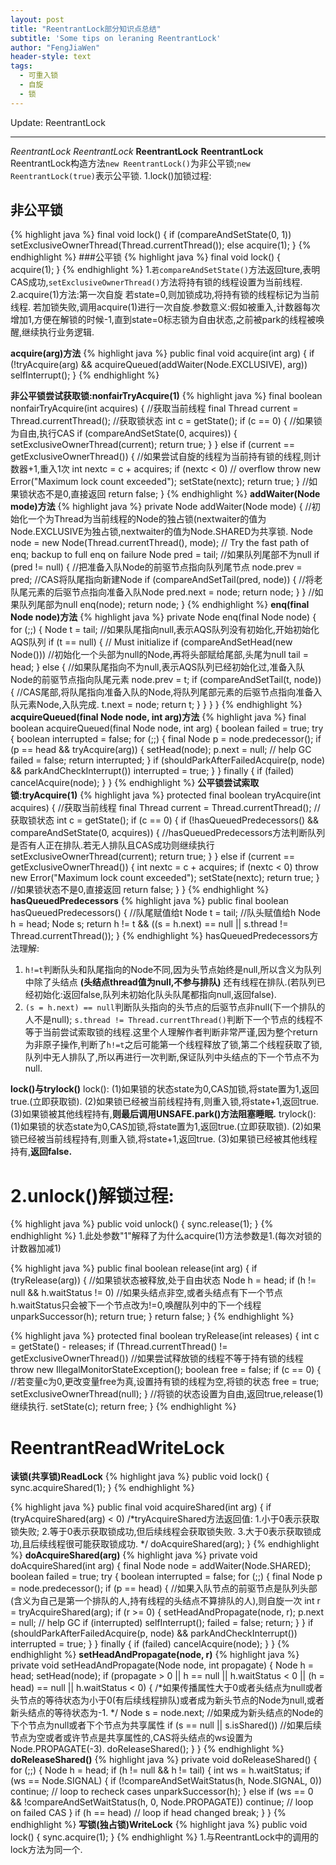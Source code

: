 ```yaml
---
layout: post
title: "ReentrantLock部分知识点总结"
subtitle: 'Some tips on leraning ReentrantLock'
author: "FengJiaWen"
header-style: text
tags:
  - 可重入锁
  - 自旋
  - 锁
---
```


Update: ReentrantLock

---

*ReentrantLock*
_ReentrantLock_
**ReentrantLock**
__ReentrantLock__
ReentrantLock构造方法```new ReentrantLock()```为非公平锁;```new ReentrantLock(true)```表示公平锁.
1.lock()加锁过程:
## 非公平锁

{% highlight java %}
        final void lock() {
            if (compareAndSetState(0, 1))
                setExclusiveOwnerThread(Thread.currentThread());
            else
                acquire(1);
        }
{% endhighlight %}
###公平锁
{% highlight java %}
        final void lock() {
            acquire(1);
        }
{% endhighlight %}
1.```若compareAndSetState()```方法返回ture,表明CAS成功,```setExclusiveOwnerThread()```方法将持有锁的线程设置为当前线程.
2.acquire(1)方法:第一次自旋
若state=0,则加锁成功,将持有锁的线程标记为当前线程.
若加锁失败,调用acquire(1)进行一次自旋.参数意义:假如被重入,计数器每次增加1,方便在解锁的时候-1,直到state=0标志锁为自由状态,之前被park的线程被唤醒,继续执行业务逻辑.

**acquire(arg)方法**
{% highlight java %}
        public final void acquire(int arg) {
            if (!tryAcquire(arg) &&
                acquireQueued(addWaiter(Node.EXCLUSIVE), arg))
                selfInterrupt();
        }
{% endhighlight %}

**非公平锁尝试获取锁:nonfairTryAcquire(1)**
{% highlight java %}
        final boolean nonfairTryAcquire(int acquires) {
            //获取当前线程
            final Thread current = Thread.currentThread();
            //获取锁状态
            int c = getState();
            if (c == 0) {
                //如果锁为自由,执行CAS
                if (compareAndSetState(0, acquires)) {
                    setExclusiveOwnerThread(current);
                    return true;
                }
            }
            else if (current == getExclusiveOwnerThread()) {
                //如果尝试自旋的线程为当前持有锁的线程,则计数器+1,重入1次
                int nextc = c + acquires;
                if (nextc < 0) // overflow
                    throw new Error("Maximum lock count exceeded");
                setState(nextc);
                return true;
            }
            //如果锁状态不是0,直接返回
            return false;
        }
{% endhighlight %}
**addWaiter(Node mode)方法**
{% highlight java %}
    private Node addWaiter(Node mode) {
        //初始化一个为Thread为当前线程的Node的独占锁(nextwaiter的值为Node.EXCLUSIVE为独占锁,nextwaiter的值为Node.SHARED为共享锁.
        Node node = new Node(Thread.currentThread(), mode);
        // Try the fast path of enq; backup to full enq on failure
        Node pred = tail;
        //如果队列尾部不为null
        if (pred != null) {
            //把准备入队Node的前驱节点指向队列尾节点
            node.prev = pred;
            //CAS将队尾指向新建Node
            if (compareAndSetTail(pred, node)) {
                //将老队尾元素的后驱节点指向准备入队Node
                pred.next = node;
                return node;
            }
        }
        //如果队列尾部为null
        enq(node);
        return node;
    }
{% endhighlight %}
**enq(final Node node)方法**
{% highlight java %}
    private Node enq(final Node node) {
        for (;;) {
            Node t = tail;
                //如果队尾指向null,表示AQS队列没有初始化,开始初始化AQS队列
            if (t == null) { // Must initialize
                if (compareAndSetHead(new Node()))
                    //初始化一个头部为null的Node,再将头部赋给尾部,头尾为null
                    tail = head;
            } else {
                //如果队尾指向不为null,表示AQS队列已经初始化过,准备入队Node的前驱节点指向队尾元素
                node.prev = t;
                if (compareAndSetTail(t, node)) {
                    //CAS尾部,将队尾指向准备入队的Node,将队列尾部元素的后驱节点指向准备入队元素Node,入队完成.
                    t.next = node;
                    return t;
                }
            }
        }
    }
{% endhighlight %}
**acquireQueued(final Node node, int arg)方法**
{% highlight java %}
    final boolean acquireQueued(final Node node, int arg) {
        boolean failed = true;
        try {
            boolean interrupted = false;
            for (;;) {
                final Node p = node.predecessor();
                if (p == head && tryAcquire(arg)) {
                    setHead(node);
                    p.next = null; // help GC
                    failed = false;
                    return interrupted;
                }
                if (shouldParkAfterFailedAcquire(p, node) &&
                    parkAndCheckInterrupt())
                    interrupted = true;
            }
        } finally {
            if (failed)
                cancelAcquire(node);
        }
    }
{% endhighlight %}
**公平锁尝试索取锁:tryAcquire(1)**
{% highlight java %}
        protected final boolean tryAcquire(int acquires) {
            //获取当前线程
            final Thread current = Thread.currentThread();
            //获取锁状态
            int c = getState();
            if (c == 0) {
                if (!hasQueuedPredecessors() &&
                    compareAndSetState(0, acquires)) {
                    //hasQueuedPredecessors方法判断队列是否有人正在排队.若无人排队且CAS成功则继续执行
                    setExclusiveOwnerThread(current);
                    return true;
                }
            }
            else if (current == getExclusiveOwnerThread()) {
                int nextc = c + acquires;
                if (nextc < 0)
                    throw new Error("Maximum lock count exceeded");
                setState(nextc);
                return true;
            }
            //如果锁状态不是0,直接返回
            return false;
        }
    }
{% endhighlight %}
**hasQueuedPredecessors**
{% highlight java %}
    public final boolean hasQueuedPredecessors() {
        //队尾赋值给t
        Node t = tail; 
        //队头赋值给h
        Node h = head;
        Node s;
        return h != t &&
            ((s = h.next) == null || s.thread != Thread.currentThread());
    }
{% endhighlight %}
hasQueuedPredecessors方法理解:
1. ```h!=t```判断队头和队尾指向的Node不同,因为头节点始终是null,所以含义为队列中除了头结点 **(头结点thread值为null,不参与排队)** 还有线程在排队.(若队列已经初始化:返回false,队列未初始化队头队尾都指向null,返回false).
2. ```(s = h.next) == null```判断队头指向的头节点的后驱节点非null(下一个排队的人不是null); ```s.thread != Thread.currentThread()```判断下一个节点的线程不等于当前尝试索取锁的线程.这里个人理解作者判断非常严谨,因为整个return为非原子操作,判断了```h!=t```之后可能第一个线程释放了锁,第二个线程获取了锁,队列中无人排队了,所以再进行一次判断,保证队列中头结点的下一个节点不为null.

 **lock()与trylock()**
    lock():
        (1)如果锁的状态state为0,CAS加锁,将state置为1,返回true.(立即获取锁).
        (2)如果锁已经被当前线程持有,则重入锁,将state+1,返回true.
        (3)如果锁被其他线程持有,**则最后调用UNSAFE.park()方法阻塞睡眠.**
    trylock():
        (1)如果锁的状态state为0,CAS加锁,将state置为1,返回true.(立即获取锁).
        (2)如果锁已经被当前线程持有,则重入锁,将state+1,返回true.
        (3)如果锁已经被其他线程持有,**返回false.**
# 2.unlock()解锁过程:

{% highlight java %}
    public void unlock() {
        sync.release(1);
    }
{% endhighlight %}
1.此处参数"1"解释了为什么acquire(1)方法参数是1.(每次对锁的计数器加减1)

{% highlight java %}
    public final boolean release(int arg) {
        if (tryRelease(arg)) {
            //如果锁状态被释放,处于自由状态
            Node h = head;
            if (h != null && h.waitStatus != 0)
                //如果头结点非空,或者头结点有下一个节点h.waitStatus只会被下一个节点改为!=0,唤醒队列中的下一个线程
                unparkSuccessor(h);
            return true;
        }
        return false;
    }
{% endhighlight %}

{% highlight java %}
    protected final boolean tryRelease(int releases) {
            int c = getState() - releases;
            if (Thread.currentThread() != getExclusiveOwnerThread())
            //如果尝试释放锁的线程不等于持有锁的线程
                throw new IllegalMonitorStateException();
            boolean free = false;
            if (c == 0) {
                //若变量c为0,更改变量free为真,设置持有锁的线程为空,将锁的状态
                free = true;
                setExclusiveOwnerThread(null);
            }
            //将锁的状态设置为自由,返回true,release(1)继续执行.
            setState(c);
            return free;
        }
{% endhighlight %}

# ReentrantReadWriteLock

**读锁(共享锁)ReadLock**
{% highlight java %}
    public void lock() {
        sync.acquireShared(1);
    }
{% endhighlight %}

{% highlight java %}
    public final void acquireShared(int arg) {
        if (tryAcquireShared(arg) < 0)
            /*tryAcquireShared方法返回值:
              1.小于0表示获取锁失败;
              2.等于0表示获取锁成功,但后续线程会获取锁失败.
              3.大于0表示获取锁成功,且后续线程很可能获取锁成功.
            */
            doAcquireShared(arg);
    }
{% endhighlight %}
**doAcquireShared(arg)**
{% highlight java %}
    private void doAcquireShared(int arg) {
        final Node node = addWaiter(Node.SHARED);
        boolean failed = true;
        try {
            boolean interrupted = false;
            for (;;) {
                final Node p = node.predecessor();
                if (p == head) {
                    //如果入队节点的前驱节点是队列头部(含义为自己是第一个排队的人,持有线程的头结点不算排队的人),则自旋一次
                    int r = tryAcquireShared(arg);
                    if (r >= 0) {
                        setHeadAndPropagate(node, r);
                        p.next = null; // help GC
                        if (interrupted)
                            selfInterrupt();
                        failed = false;
                        return;
                    }
                }
                if (shouldParkAfterFailedAcquire(p, node) &&
                    parkAndCheckInterrupt())
                    interrupted = true;
            }
        } finally {
            if (failed)
                cancelAcquire(node);
        }
    }
{% endhighlight %}
**setHeadAndPropagate(node, r)**
{% highlight java %}
    private void setHeadAndPropagate(Node node, int propagate) {
        Node h = head; 
        setHead(node);
        if (propagate > 0 || h == null || h.waitStatus < 0 ||
            (h = head) == null || h.waitStatus < 0) {
            /*如果传播属性大于0或者头结点为null或者头节点的等待状态为小于0(有后续线程排队)或者成为新头节点的Node为null,或者新头结点的等待状态为-1.
            */
            Node s = node.next;
            //如果成为新头结点的Node的下个节点为null或者下个节点为共享属性
            if (s == null || s.isShared())
                //如果后续节点为空或者或许节点是共享属性的,CAS将头结点的ws设置为Node.PROPAGATE(-3).
                doReleaseShared();
        }
    }
{% endhighlight %}
**doReleaseShared()**
{% highlight java %}
    private void doReleaseShared() {
        for (;;) {
            Node h = head;
            if (h != null && h != tail) {
                int ws = h.waitStatus;
                if (ws == Node.SIGNAL) {
                    if (!compareAndSetWaitStatus(h, Node.SIGNAL, 0))
                        continue;            // loop to recheck cases
                    unparkSuccessor(h);
                }
                else if (ws == 0 &&
                         !compareAndSetWaitStatus(h, 0, Node.PROPAGATE))
                    continue;                // loop on failed CAS
            }
            if (h == head)                   // loop if head changed
                break;
        }
    }
{% endhighlight %}
**写锁(独占锁)WriteLock**
{% highlight java %}
    public void lock() {
        sync.acquire(1);
    }
{% endhighlight %}
1.与ReentrantLock中的调用的lock方法为同一个.
